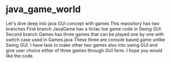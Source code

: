 # java_game_world
Let's dive deep into java GUI concept with games
This repository has two branches
First branch JavaGame has a tictac toe game code in Swing GUI.
Second branch Games has three games that can be played one by one with switch case used in Games.java
These three are console based game unlike Swing GUI.
I have task to make other two games also into swing GUI and give user choice either of three games through GUI form.
I hope you would like the code.
